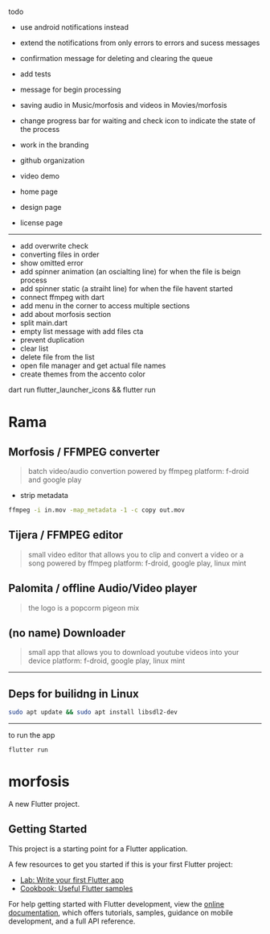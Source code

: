 todo

- use android notifications instead
- extend the notifications from only errors to errors and sucess messages
- confirmation message for deleting and clearing the queue
- add tests
- message for begin processing
- saving audio in Music/morfosis and videos in Movies/morfosis
- change progress bar for waiting and check icon to indicate the state of the process
- work in the branding
- github organization
- video demo

- home page
- design page
- license page

-----------------------------------------------------------

- add overwrite check
- converting files in order
- show omitted error
- add spinner animation (an oscialting line) for when the file is beign process
- add spinner static (a straiht line) for when the file havent started
- connect ffmpeg with dart
- add menu in the corner to access multiple sections
- add about morfosis section
- split main.dart
- empty list message with add files cta
- prevent duplication
- clear list
- delete file from the list
- open file manager and get actual file names
- create themes from the accento color




dart run flutter_launcher_icons && flutter run








# Rama

## Morfosis / FFMPEG converter
> batch video/audio convertion powered by ffmpeg
platform: f-droid and google play

- strip metadata

```sh
ffmpeg -i in.mov -map_metadata -1 -c copy out.mov
```

## Tijera / FFMPEG editor
> small video editor that allows you to clip and convert a video or a song powered by ffmpeg
platform: f-droid, google play, linux mint

## Palomita / offline Audio/Video player
> the logo is a popcorm pigeon mix

## (no name) Downloader
> small app that allows you to download youtube videos into your device
platform: f-droid, google play, linux mint
------------------------------------------------------------

## Deps for builidng in Linux
```sh
sudo apt update && sudo apt install libsdl2-dev
```

----------------------------------------------------------

to run the app
```
flutter run
```


# morfosis

A new Flutter project.

## Getting Started

This project is a starting point for a Flutter application.

A few resources to get you started if this is your first Flutter project:

- [Lab: Write your first Flutter app](https://docs.flutter.dev/get-started/codelab)
- [Cookbook: Useful Flutter samples](https://docs.flutter.dev/cookbook)

For help getting started with Flutter development, view the
[online documentation](https://docs.flutter.dev/), which offers tutorials,
samples, guidance on mobile development, and a full API reference.
